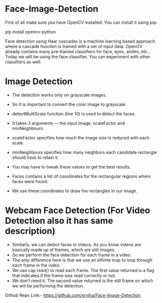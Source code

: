 # Face-Image-Detection
First of all make sure you have OpenCV installed. You can install it using pip:

pip install opencv-python

Face detection using Haar cascades is a machine learning based approach where a cascade function is trained with a set of input data. OpenCV already contains many pre-trained classifiers for face, eyes, smiles, etc.. Today we will be using the face classifier. You can experiment with other classifiers as well.

# Image Detection

* The detection works only on grayscale images.

* So it is important to convert the color image to grayscale.

* detectMultiScale function (line 10) is used to detect the faces.

* It takes 3 arguments — the input image, scaleFactor and minNeighbours.

* scaleFactor specifies how much the image size is reduced with each scale.

* minNeighbours specifies how many neighbors each candidate rectangle should have to retain it.

* You may have to tweak these values to get the best results.

* Faces contains a list of coordinates for the rectangular regions where faces were found.

* We use these coordinates to draw the rectangles in our image.

# Webcam Face Detection (For Video Detection also it has same description)

* Similarly, we can detect faces in videos. As you know videos are basically made up of frames, which are still images. 
* So we perform the face detection for each frame in a video.
* The only difference here is that we use an infinite loop to loop through each frame in the video.
* We use cap.read() to read each frame. The first value returned is a flag that indicates if the frame was read correctly or not. 
* We don’t need it. The second value returned is the still frame on which we will be performing the detection.

Github Repo Link:- https://github.com/srvjha/Face-Image-Detection
